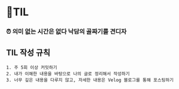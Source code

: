 # 📕TIL
### ⏰ 의미 없는 시간은 없다 낙담의 골짜기를 견디자
## TIL 작성 규칙
    1. 주 5회 이상 커밋하기
    2. 내가 이해한 내용을 바탕으로 나의 글로 정리해서 작성하기
    3. 너무 깊은 내용을 다루지 않고, 자세한 내용은 Velog 블로그를 통해 포스팅하기